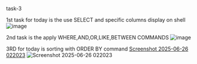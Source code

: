 task-3

1st task for today is the use SELECT and specific columns display on shell
![image](https://github.com/user-attachments/assets/84d35547-63a4-4658-a9b3-83f9e128172a)

2nd task is the apply WHERE,AND,OR,LIKE,BETWEEN COMMANDS
![image](https://github.com/user-attachments/assets/fc356dff-5e4d-49de-bcdd-645ce7a1094b)

3RD for today is sorting with ORDER BY command 
[Screenshot 2025-06-26 022023](https://github.com/user-attachments/assets/c6ae3951-2891-412e-8f0b-fc88f7240b35)
![Screenshot 2025-06-26 022023](https://github.com/user-attachments/assets/c6ae3951-2891-412e-8f0b-fc88f7240b35)
